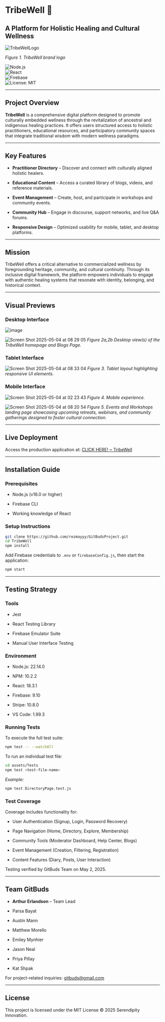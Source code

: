 # TribeWell 🌿

## A Platform for Holistic Healing and Cultural Wellness

 ![TribeWellLogo](https://github.com/user-attachments/assets/40e56e17-4b17-43cf-b775-c9ab9f761b63)
 
*Figure 1. TribeWell brand logo* 

![Node.js](https://img.shields.io/badge/Node.js-v16%2B-brightgreen)  
![React](https://img.shields.io/badge/React-18-blue)  
![Firebase](https://img.shields.io/badge/Hosted%20on-Firebase-orange)  
![License: MIT](https://img.shields.io/badge/License-MIT-blue.svg)  

----------

## Project Overview

**TribeWell** is a comprehensive digital platform designed to promote culturally embedded wellness through the revitalization of ancestral and indigenous healing practices. It offers users structured access to holistic practitioners, educational resources, and participatory community spaces that integrate traditional wisdom with modern wellness paradigms.

----------

## Key Features

-   **Practitioner Directory** – Discover and connect with culturally aligned holistic healers.
    
-   **Educational Content** – Access a curated library of blogs, videos, and reference materials.
    
-   **Event Management** – Create, host, and participate in workshops and community events.
    
-   **Community Hub** – Engage in discourse, support networks, and live Q&A forums.
    
-   **Responsive Design** – Optimized usability for mobile, tablet, and desktop platforms.
    

----------

## Mission

TribeWell offers a critical alternative to commercialized wellness by foregrounding heritage, community, and cultural continuity. Through its inclusive digital framework, the platform empowers individuals to engage with authentic healing systems that resonate with identity, belonging, and historical context.

----------

## Visual Previews

### Desktop Interface

 ![image](https://github.com/user-attachments/assets/f78f36e8-1ff0-41b0-8513-d57717c66fc1)

![Screen Shot 2025-05-04 at 08 29 05](https://github.com/user-attachments/assets/53dd51ac-c8d4-4f2c-902f-bd61fefa40c2)
*Figure 2a,2b Desktop view(s) of the TribeWell homepage and Blogs Page.*

### Tablet Interface

![Screen Shot 2025-05-04 at 08 33 04](https://github.com/user-attachments/assets/506d1684-04ad-4186-99d8-63f8b1ed8db3)
*Figure 3. Tablet layout highlighting responsive UI elements.*

### Mobile Interface

![Screen Shot 2025-05-04 at 02 23 43](https://github.com/user-attachments/assets/de8c6448-c889-43ac-9f5e-ab960e40a161)
*Figure 4. Mobile experience.*



![Screen Shot 2025-05-04 at 08 20 54](https://github.com/user-attachments/assets/0b558c2f-8b18-45cf-8005-842e3a30cb83)
*Figure 5. Events and Workshops landing page showcasing upcoming retreats, webinars, and community gatherings designed to foster cultural connection.* 

----------

## Live Deployment

Access the production application at: [  CLICK HERE! ~ TribeWell](https://tribewell-d4492.firebaseapp.com/)

----------

## Installation Guide

### Prerequisites

-   Node.js (v16.0 or higher)
    
-   Firebase CLI
    
-   Working knowledge of React
    

### Setup Instructions

```bash
git clone https://github.com/rezmayyy/GitBudsProject.git
cd TribeWell
npm install

```

Add Firebase credentials to `.env` or `firebaseConfig.js`, then start the application:

```bash
npm start

```

----------

## Testing Strategy

### Tools

-   Jest
    
-   React Testing Library
    
-   Firebase Emulator Suite
    
-   Manual User Interface Testing
    

### Environment

-   Node.js: 22.14.0
    
-   NPM: 10.2.2
    
-   React: 18.3.1
    
-   Firebase: 9.10
    
-   Stripe: 10.8.0
    
-   VS Code: 1.99.3
    

### Running Tests

To execute the full test suite:

```bash
npm test -- --watchAll

```

To run an individual test file:

```bash
cd assets/Tests
npm test <test-file-name>

```

_Example:_

```bash
npm test DirectoryPage.test.js

```

### Test Coverage

Coverage includes functionality for:

-   User Authentication (Signup, Login, Password Recovery)
    
-   Page Navigation (Home, Directory, Explore, Membership)
    
-   Community Tools (Moderator Dashboard, Help Center, Blogs)
    
-   Event Management (Creation, Filtering, Registration)
    
-   Content Features (Diary, Posts, User Interaction)
    

Testing verified by GitBuds Team on May 2, 2025.

----------

## Team GitBuds

-   **Arthur Erlandson** – Team Lead
    
-   Parsa Bayat
    
-   Austin Mann
    
-   Matthew Morello
    
-   Emiley Mynhier
    
-   Jason Neal
    
-   Priya Pillay
    
-   Kat Shpak
    

For project-related inquiries: [gitbuds@gmail.com](mailto:gitbuds@gmail.com)

----------

## License

This project is licensed under the MIT License © 2025 Serendipity Innovation.

